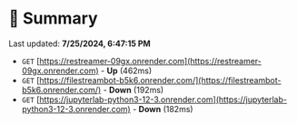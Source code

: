 # 📖 Summary
Last updated: **7/25/2024, 6:47:15 PM**

- `GET` [https://restreamer-09gx.onrender.com](https://restreamer-09gx.onrender.com) - **Up** (462ms)
- `GET` [https://filestreambot-b5k6.onrender.com/](https://filestreambot-b5k6.onrender.com/) - **Down** (192ms)
- `GET` [https://jupyterlab-python3-12-3.onrender.com](https://jupyterlab-python3-12-3.onrender.com) - **Down** (182ms)
